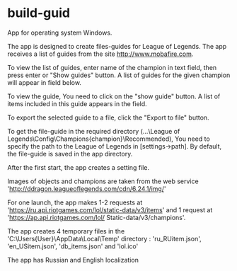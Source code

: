 # build-guid
App for operating system Windows.

The app is designed to create files-guides for League of Legends.
The app receives a list of guides from the site http://www.mobafire.com.

To view the list of guides, enter name of the champion in text field, then press enter or "Show guides" button.
A list of guides for the given champion will appear in field below.

To view the guide, You need to click on the "show guide" button.
A list of items included in this guide appears in the field.

To export the selected guide to a file, click the "Export to file" button.

To get the file-guide in the required directory
(...\League of Legends\Config\Champions\{champion}\Recommended\),
You need to specify the path to the League of Legends in [settings->path].
By default, the file-guide is saved in the app directory.

After the first start, the app creates a setting file.

Images of objects and champions are taken from the web service 'http://ddragon.leagueoflegends.com/cdn/6.24.1/img/'

For one launch, the app makes 1-2 requests at 'https://ru.api.riotgames.com/lol/static-data/v3/items'
and 1 request at 'https://ap.api.riotgames.com/lol/ Static-data/v3/champions'.

The app creates 4 temporary files in the 'C:\Users\{User}\AppData\Local\Temp' directory : 'ru_RUitem.json', 'en_USitem.json', 'db_items.json' and 'lol.ico'

The app has Russian and English localization
